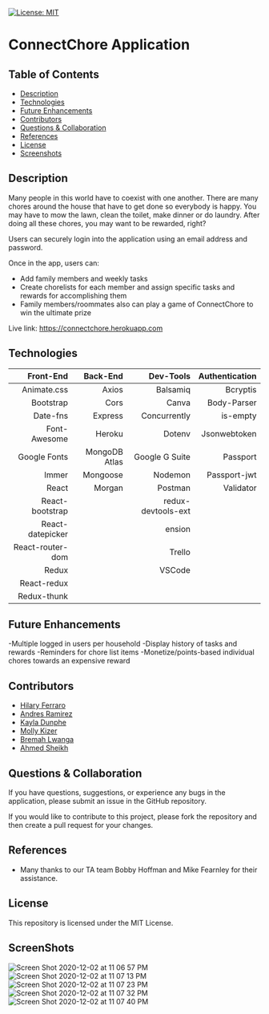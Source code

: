 
[![License: MIT](https://img.shields.io/badge/License-MIT-yellow.svg)](https://opensource.org/licenses/MIT)
# ConnectChore Application
## Table of Contents
* [Description](#description)
* [Technologies](#technologies)
* [Future Enhancements](#future-enhancements)
* [Contributors](#contributors)
* [Questions & Collaboration](#questions-&-collaboration)
* [References](#references)
* [License](#license)
* [Screenshots](#screenshots)

## Description
Many people in this world have to coexist with one another. There are many chores around the house that have to get done so everybody is happy. You may have to mow the lawn, clean the toilet, make dinner or do laundry. After doing all these chores, you may want to be rewarded, right? 

Users can securely login into the application using an email address and password.

Once in the app, users can:
- Add family members and weekly tasks
- Create chorelists for each member and assign specific tasks and rewards for accomplishing them
- Family members/roommates also can play a game of ConnectChore to win the ultimate prize

Live link: https://connectchore.herokuapp.com

## Technologies

|        Front-End |      Back-End |          Dev-Tools | Authentication |
|-----------------:|--------------:|-------------------:|---------------:|
|      Animate.css |         Axios |           Balsamiq |       Bcryptis |
|        Bootstrap |          Cors |              Canva |    Body-Parser |
|         Date-fns |       Express |       Concurrently |       is-empty |
| Font-Awesome     | Heroku        | Dotenv             | Jsonwebtoken   |
| Google Fonts     | MongoDB Atlas | Google G Suite     | Passport       |
| Immer            | Mongoose      | Nodemon            | Passport-jwt   |
| React            | Morgan        | Postman            | Validator      |
| React-bootstrap  |               | redux-devtools-ext |                |
| React-datepicker |               | ension             |                |
| React-router-dom |               | Trello             |                |
| Redux            |               | VSCode             |                |
| React-redux      |               |                    |                |
| Redux-thunk      |               |                    |                |

## Future Enhancements
-Multiple logged in users per household
-Display history of tasks and rewards
-Reminders for chore list items
-Monetize/points-based individual chores towards an expensive reward

## Contributors

- [Hilary Ferraro](https://github.com/hilbug)
- [Andres Ramirez](https://github.com/ARam2142)
- [Kayla Dunphe](https://github.com/kdunphe)
- [Molly Kizer](https://github.com/LivesInRoom29)
- [Bremah Lwanga](https://github.com/Bremah-mvp)
- [Ahmed Sheikh](https://github.com/ASheikh-io)

## Questions & Collaboration
If you have questions, suggestions, or experience any bugs in the application, please submit an issue in the GitHub repository. 

If you would like to contribute to this project, please fork the repository and then create a pull request for your changes.

## References
- Many thanks to our TA team Bobby Hoffman and Mike Fearnley for their assistance.

## License

This repository is licensed under the MIT License.

## ScreenShots

![Screen Shot 2020-12-02 at 11 06 57 PM](https://user-images.githubusercontent.com/65634748/100963123-b4cd9000-34f3-11eb-909d-537a1e852675.png)
![Screen Shot 2020-12-02 at 11 07 13 PM](https://user-images.githubusercontent.com/65634748/100963124-b5febd00-34f3-11eb-91ad-4b82670ce8a1.png)
![Screen Shot 2020-12-02 at 11 07 23 PM](https://user-images.githubusercontent.com/65634748/100963126-b5febd00-34f3-11eb-95de-992f26ae64c7.png)
![Screen Shot 2020-12-02 at 11 07 32 PM](https://user-images.githubusercontent.com/65634748/100963127-b5febd00-34f3-11eb-95d8-40eb04f14859.png)
![Screen Shot 2020-12-02 at 11 07 40 PM](https://user-images.githubusercontent.com/65634748/100963128-b6975380-34f3-11eb-8159-827acef093ce.png)